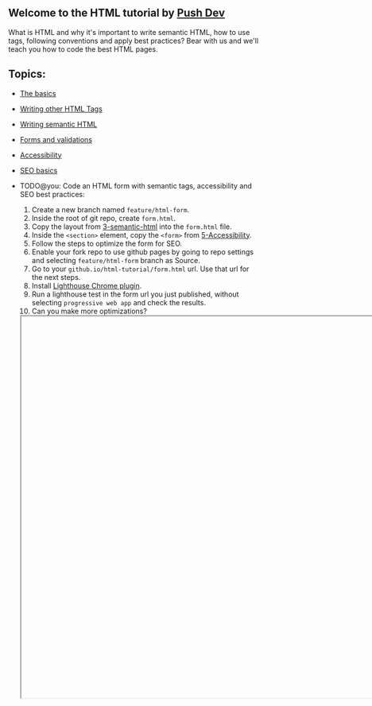 ## Welcome to the HTML tutorial by [Push Dev](https://pushdev.co)

What is HTML and why it's important to write semantic HTML, how to use tags, following conventions and apply best practices? Bear with us and we'll teach you how to code the best HTML pages.
## Topics:

* [The basics](1-the-basics)
* [Writing other HTML Tags](2-other-html-tags)
* [Writing semantic HTML](3-semantic-html)
* [Forms and validations](4-forms-validations)
* [Accessibility](5-Accessibility)
* [SEO basics](6-seo-basics)
* TODO@you: Code an HTML form with semantic tags, accessibility and SEO best practices:
  1. Create a new branch named `feature/html-form`.
  2. Inside the root of git repo, create `form.html`.
  3. Copy the layout from [3-semantic-html](3-semantic-html) into the `form.html` file.
  4. Inside the `<section>` element, copy the `<form>` from [5-Accessibility](5-Accessibility).
  5. Follow the steps to optimize the form for SEO.
  6. Enable your fork repo to use github pages by going to repo settings and selecting `feature/html-form` branch as Source.
  7. Go to your `github.io/html-tutorial/form.html` url. Use that url for the next steps.
  8. Install [Lighthouse Chrome plugin](https://chrome.google.com/webstore/detail/lighthouse/blipmdconlkpinefehnmjammfjpmpbjk?hl=es).
  9. Run a lighthouse test in the form url you just published, without selecting `progressive web app` and check the results.
  10. Can you make more optimizations?

  <iframe id="exercise" width="1024" height="768"></iframe>

  <script>
  function getUrlVars() {
      let vars = {};
      let parts = window.location.href.replace(/[?&]+([^=&]+)=([^&]*)/gi, function(m,key,value) {
          vars[key] = value;
      });
      return vars;
  }
  const exerciseUrl = getUrlVars()['exercise'];
  exercise.src = exerciseUrl || '';
  </script>
